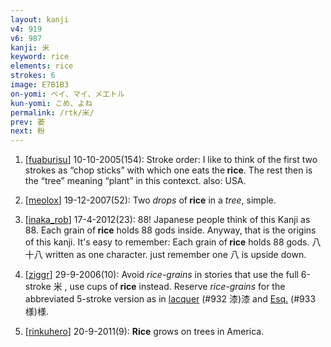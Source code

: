 ```yaml
---
layout: kanji
v4: 919
v6: 987
kanji: 米
keyword: rice
elements: rice
strokes: 6
image: E7B1B3
on-yomi: ベイ、マイ、メエトル
kun-yomi: こめ、よね
permalink: /rtk/米/
prev: 萎
next: 粉
---
```


1) [<a href="http://kanji.koohii.com/profile/fuaburisu">fuaburisu</a>] 10-10-2005(154): Stroke order: I like to think of the first two strokes as “chop sticks” with which one eats the<strong> rice</strong>. The rest then is the “tree” meaning “plant” in this contexct. also: USA.

2) [<a href="http://kanji.koohii.com/profile/meolox">meolox</a>] 19-12-2007(52): Two <em>drops</em> of<strong> rice</strong> in a <em>tree</em>, simple.

3) [<a href="http://kanji.koohii.com/profile/inaka_rob">inaka_rob</a>] 17-4-2012(23): 88! Japanese people think of this Kanji as 88. Each grain of<strong> rice</strong> holds 88 gods inside. Anyway, that is the origins of this kanji. It&#039;s easy to remember: Each grain of<strong> rice</strong> holds 88 gods. 八十八 written as one character. just remember one 八 is upside down.

4) [<a href="http://kanji.koohii.com/profile/ziggr">ziggr</a>] 29-9-2006(10): Avoid <em>rice-grains</em> in stories that use the full 6-stroke 米 , use cups of<strong> rice</strong> instead. Reserve <em>rice-grains</em> for the abbreviated 5-stroke version as in <a href="../v4/932.html">lacquer</a> (#932 漆)漆 and <a href="http://kanji.koohii.com/study/kanji/933">Esq.</a> (#933 様)様.

5) [<a href="http://kanji.koohii.com/profile/rinkuhero">rinkuhero</a>] 20-9-2011(9): <strong>Rice</strong> grows on trees in America.

